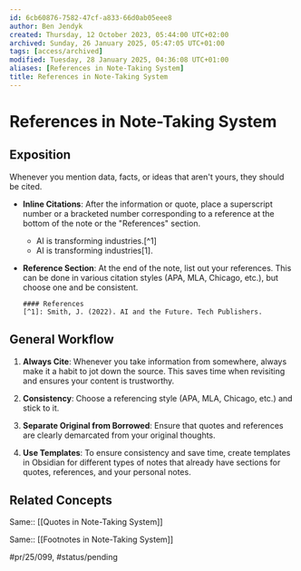 ```yaml
---
id: 6cb60876-7582-47cf-a833-66d0ab05eee8
author: Ben Jendyk
created: Thursday, 12 October 2023, 05:44:00 UTC+02:00
archived: Sunday, 26 January 2025, 05:47:05 UTC+01:00
tags: [access/archived]
modified: Tuesday, 28 January 2025, 04:36:08 UTC+01:00
aliases: [References in Note-Taking System]
title: References in Note-Taking System
---
```


# References in Note-Taking System

## Exposition

Whenever you mention data, facts, or ideas that aren't yours, they should be cited.

- **Inline Citations**: After the information or quote, place a superscript number or a bracketed number corresponding to a reference at the bottom of the note or the "References" section.
	 - AI is transforming industries.[^1]
	 - AI is transforming industries[1].

- **Reference Section**: At the end of the note, list out your references. This can be done in various citation styles (APA, MLA, Chicago, etc.), but choose one and be consistent.

	 ```
    #### References
    [^1]: Smith, J. (2022). AI and the Future. Tech Publishers.
    ```

## General Workflow

1. **Always Cite**: Whenever you take information from somewhere, always make it a habit to jot down the source. This saves time when revisiting and ensures your content is trustworthy.

2. **Consistency**: Choose a referencing style (APA, MLA, Chicago, etc.) and stick to it.

3. **Separate Original from Borrowed**: Ensure that quotes and references are clearly demarcated from your original thoughts.

4. **Use Templates**: To ensure consistency and save time, create templates in Obsidian for different types of notes that already have sections for quotes, references, and your personal notes.  

## Related Concepts

Same:: [[Quotes in Note-Taking System]]

Same:: [[Footnotes in Note-Taking System]]


#pr/25/099, #status/pending